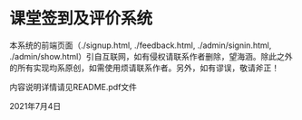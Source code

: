 # 课堂签到及评价系统

本系统的前端页面（./signup.html, ./feedback.html, ./admin/signin.html, ./admin/show.html）引自互联网，如有侵权请联系作者删除，望海涵。除此之外的所有实现均系原创，如需使用烦请联系作者。另外，如有谬误，敬请斧正！

内容说明详情请见README.pdf文件

2021年7月4日

